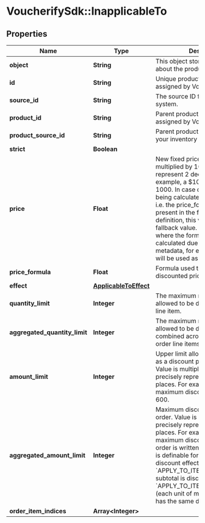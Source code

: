 # VoucherifySdk::InapplicableTo

## Properties

| Name | Type | Description | Notes |
| ---- | ---- | ----------- | ----- |
| **object** | **String** | This object stores information about the product collection. |  |
| **id** | **String** | Unique product collection ID assigned by Voucherify. |  |
| **source_id** | **String** | The source ID from your inventory system. | [optional] |
| **product_id** | **String** | Parent product&#39;s unique ID assigned by Voucherify. | [optional] |
| **product_source_id** | **String** | Parent product&#39;s source ID from your inventory system. | [optional] |
| **strict** | **Boolean** |  |  |
| **price** | **Float** | New fixed price of an item. Value is multiplied by 100 to precisely represent 2 decimal places. For example, a $10 price is written as 1000. In case of the fixed price being calculated by the formula, i.e. the price_formula parameter is present in the fixed price definition, this value becomes the fallback value. Such that in a case where the formula cannot be calculated due to missing metadata, for example, this value will be used as the fixed price. | [optional] |
| **price_formula** | **Float** | Formula used to calculate the discounted price of an item. | [optional] |
| **effect** | [**ApplicableToEffect**](ApplicableToEffect.md) |  |  |
| **quantity_limit** | **Integer** | The maximum number of units allowed to be discounted per order line item. | [optional] |
| **aggregated_quantity_limit** | **Integer** | The maximum number of units allowed to be discounted combined across all matched order line items. | [optional] |
| **amount_limit** | **Integer** | Upper limit allowed to be applied as a discount per order line item. Value is multiplied by 100 to precisely represent 2 decimal places. For example, a $6 maximum discount is written as 600. | [optional] |
| **aggregated_amount_limit** | **Integer** | Maximum discount amount per order. Value is multiplied by 100 to precisely represent 2 decimal places. For example, a $6 maximum discount on the entire order is written as 600. This value is definable for the following discount effects: - &#x60;APPLY_TO_ITEMS&#x60; (each item subtotal is discounted equally) - &#x60;APPLY_TO_ITEMS_BY_QUANTITY&#x60; (each unit of matched products has the same discount value) | [optional] |
| **order_item_indices** | **Array&lt;Integer&gt;** |  | [optional] |

